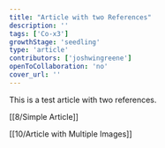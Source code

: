 ```yaml
---
title: "Article with two References"
description: ''
tags: ['Co-x3']
growthStage: 'seedling'
type: 'article'
contributors: ['joshwingreene']
openToCollaboration: 'no'
cover_url: ''
---
```


This is a test article with two references.

[[8/Simple Article]]

[[10/Article with Multiple Images]]